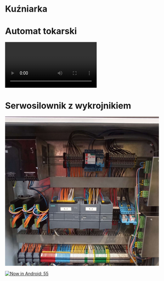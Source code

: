 # Kuźniarka

# Automat tokarski
![AT film](Automat_tokarski/Automat_tokarski.mp4)

# Serwosilownik z wykrojnikiem

![Podajnik do wirth](Podajnik_do_Wirth/Podajnik_do_Wirth.jpg)



[![Now in Android: 55](https://i.ytimg.com/vi/Hc79sDi3f0U/maxresdefault.jpg)](https://www.youtube.com/watch?v=Hc79sDi3f0U "Now in Android: 55")